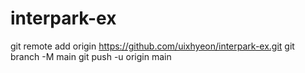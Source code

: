 # interpark-ex
git remote add origin https://github.com/uixhyeon/interpark-ex.git
git branch -M main
git push -u origin main

